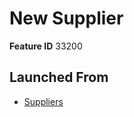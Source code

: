 # New Supplier

**Feature ID** 33200

## Launched From

- [Suppliers](Suppliers.md)











































































